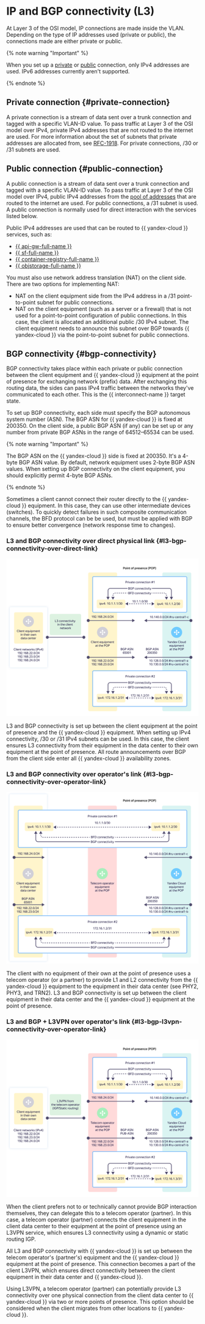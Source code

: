 # IP and BGP connectivity (L3)

At Layer 3 of the OSI model, IP connections are made inside the VLAN. Depending on the type of IP addresses used (private or public), the connections made are either private or public.

{% note warning "Important" %}

When you set up a [private](#private-connection) or [public](#public-connection) connection, only IPv4 addresses are used. IPv6 addresses currently aren't supported.

{% endnote %}

## Private connection {#private-connection}

A private connection is a stream of data sent over a trunk connection and tagged with a specific VLAN-ID value. To pass traffic at Layer 3 of the OSI model over IPv4, private IPv4 addresses that are not routed to the internet are used. For more information about the set of subnets that private addresses are allocated from, see [RFC-1918](https://datatracker.ietf.org/doc/html/rfc1918). For private connections, /30 or /31 subnets are used.

## Public connection {#public-connection}

A public connection is a stream of data sent over a trunk connection and tagged with a specific VLAN-ID value. To pass traffic at Layer 3 of the OSI model over IPv4, public IPv4 addresses from the [pool of addresses](../../vpc/concepts/ips.md) that are routed to the internet are used. For public connections, a /31 subnet is used. A public connection is normally used for direct interaction with the services listed below.

Public IPv4 addresses are used that can be routed to {{ yandex-cloud }} services, such as:

* [{{ api-gw-full-name }}](../../api-gateway)
* [{{ sf-full-name }}](../../functions)
* [{{ container-registry-full-name }}](../../container-registry)
* [{{ objstorage-full-name }}](../../storage)

You must also use network address translation (NAT) on the client side. There are two options for implementing NAT:

* NAT on the client equipment side from the IPv4 address in a /31 point-to-point subnet for public connections.
* NAT on the client equipment (such as a server or a firewall) that is not used for a point-to-point configuration of public connections. In this case, the client is allocated an additional public /30 IPv4 subnet. The client equipment needs to announce this subnet over BGP towards {{ yandex-cloud }} via the point-to-point subnet for public connections.

## BGP connectivity {#bgp-connectivity}

BGP connectivity takes place within each private or public connection between the client equipment and {{ yandex-cloud }} equipment at the point of presence for exchanging network (prefix) data. After exchanging this routing data, the sides can pass IPv4 traffic between the networks they've communicated to each other. This is the {{ interconnect-name }} target state.

To set up BGP connectivity, each side must specify the BGP autonomous system number (ASN). The BGP ASN for {{ yandex-cloud }} is fixed at 200350. On the client side, a public BGP ASN (if any) can be set up or any number from private BGP ASNs in the range of 64512–65534 can be used.

{% note warning "Important" %}

The BGP ASN on the {{ yandex-cloud }} side is fixed at 200350. It's a 4-byte BGP ASN value. By default, network equipment uses 2-byte BGP ASN values. When setting up BGP connectivity on the client equipment, you should explicitly permit 4-byte BGP ASNs.

{% endnote %}

Sometimes a client cannot connect their router directly to the {{ yandex-cloud }} equipment. In this case, they can use other intermediate devices (switches). To quickly detect failures in such composite communication channels, the BFD protocol can be be used, but must be applied with BGP to ensure better convergence (network response time to changes).

### L3 and BGP connectivity over direct physical link {#l3-bgp-connectivity-over-direct-link}

![l3-bgp-over-direct-link](../../_assets/cloud-interconnect/interconnect-bgp-1.svg)

L3 and BGP connectivity is set up between the client equipment at the point of presence and the {{ yandex-cloud }} equipment. When setting up IPv4 connectivity, /30 or /31 IPv4 subnets can be used. In this case, the client ensures L3 connectivity from their equipment in the data center to their own equipment at the point of presence. All route announcements over BGP from the client side enter all {{ yandex-cloud }} availability zones.

### L3 and BGP connectivity over operator's link {#l3-bgp-connectivity-over-operator-link}

![l3-bgp-over-operator-link](../../_assets/cloud-interconnect/interconnect-bgp-2.svg)

The client with no equipment of their own at the point of presence uses a telecom operator (or a partner) to provide L1 and L2 connectivity from the {{ yandex-cloud }} equipment to the equipment in their data center (see PHY2, PHY3, and TRN2). L3 and BGP connectivity is set up between the client equipment in their data center and the {{ yandex-cloud }} equipment at the point of presence.

### L3 and BGP + L3VPN over operator's link {#l3-bgp-l3vpn-connectivity-over-operator-link}

![l3-bgp-l3vpn-over-operator-link](../../_assets/cloud-interconnect/interconnect-bgp-3.svg)

When the client prefers not to or technically cannot provide BGP interaction themselves, they can delegate this to a telecom operator (partner).
In this case, a telecom operator (partner) connects the client equipment in the client data center to their equipment at the point of presence using an L3VPN service, which ensures L3 connectivity using a dynamic or static routing IGP.

All L3 and BGP connectivity with {{ yandex-cloud }} is set up between the telecom operator's (partner's) equipment and the {{ yandex-cloud }} equipment at the point of presence. This connection becomes a part of the client L3VPN, which ensures direct connectivity between the client equipment in their data center and {{ yandex-cloud }}.

Using L3VPN, a telecom operator (partner) can potentially provide L3 connectivity over one physical connection from the client data center to {{ yandex-cloud }} via two or more points of presence. This option should be considered when the client migrates from other locations to {{ yandex-cloud }}.
